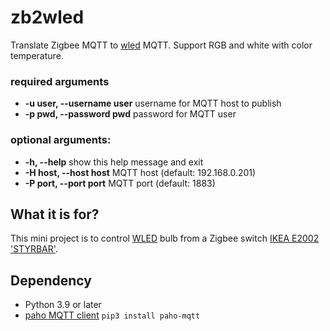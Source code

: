 # zb2wled

Translate Zigbee MQTT to [wled](https://kno.wled.ge) MQTT.
Support RGB and white with color temperature.

### required arguments
- **-u user, --username user**
  username for MQTT host to publish
- **-p pwd, --password pwd**
  password for MQTT user

### optional arguments:
- **-h, --help**            show this help message and exit
- **-H host, --host host**  MQTT host (default: 192.168.0.201)
- **-P port, --port port**  MQTT port (default: 1883)

## What it is for?

This mini project is to control [WLED](https://kno.wled.ge) bulb from
a Zigbee switch [IKEA E2002 'STYRBAR'](https://www.ikea.com/jp/en/p/styrbar-remote-control-smart-white-10488364/).

## Dependency

- Python 3.9 or later
- [paho MQTT client](https://pypi.org/project/paho-mqtt/) `pip3 install paho-mqtt`


